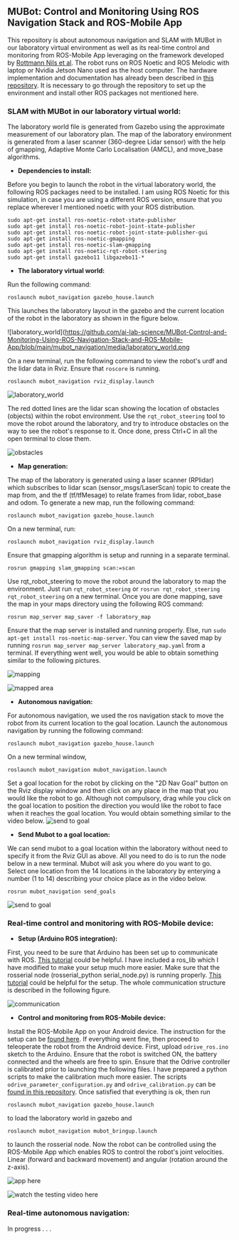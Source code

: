 
## MUBot:  Control and Monitoring Using ROS Navigation Stack and ROS-Mobile App
This repository is about autonomous navigation and SLAM with MUBot in our laboratory virtual environment as well as its real-time control and monitoring from ROS-Mobile App leveraging on the framework developed by [Rottmann Nils et al](https://github.com/ROS-Mobile/ROS-Mobile-Android). 
The robot runs on ROS Noetic  and ROS Melodic with laptop or Nvidia Jetson Nano used as the host computer. The hardware implementation and documentation has already been described in [this repository](https://github.com/ai-lab-science/MUBot-The-design-documentation-Remote-Control-and-ROS-Simulation). It is necessary to go through the repository to set up the environment and install other ROS packages not mentioned here.

### SLAM with MUBot in our laboratory virtual world:

The laboratory world file is generated from Gazebo using the approximate measurement of our laboratory plan. The map of the laboratory environment is generated from a laser scanner (360-degree Lidar sensor) with the help of gmapping, Adaptive Monte Carlo Localisation (AMCL), and move_base algorithms.

- **Dependencies to install:**

Before you begin to launch the robot in the virtual laboratory world, the following ROS packages need to be installed. I am using ROS Noetic for this simulation, in case you are using a different ROS version, ensure that you replace wherever I mentioned noetic with your ROS distribution.
```
sudo apt-get install ros-noetic-robot-state-publisher
sudo apt-get install ros-noetic-robot-joint-state-publisher
sudo apt-get install ros-noetic-robot-joint-state-publisher-gui
sudo apt-get install ros-noetic-gmapping
sudo apt-get install ros-noetic-slam-gmapping
sudo apt-get install ros-noetic-rqt-robot-steering
sudo apt-get install gazebo11 libgazebo11-*
```
- **The laboratory virtual world:**

Run the following command:
```
roslaunch mubot_navigation gazebo_house.launch
```
This launches the laboratory layout in the gazebo and the current location of the robot in the laboratory as shown in the figure below. 

![laboratory_world](https://github.com/ai-lab-science/MUBot-Control-and-Monitoring-Using-ROS-Navigation-Stack-and-ROS-Mobile-App/blob/main/mubot_navigation/media/laboratory_world.png

On a new terminal, run the following command to view the robot's urdf and the lidar data in Rviz. Ensure that `roscore` is running.
```
roslaunch mubot_navigation rviz_display.launch
```
![laboratory_world](https://github.com/ai-lab-science/MUBot-Control-and-Monitoring-Using-ROS-Navigation-Stack-and-ROS-Mobile-App/blob/main/mubot_navigation/media/rviz_view.png)

The red dotted lines are the lidar scan showing the location of obstacles (objects) within the robot environment. Use the `rqt_robot_steering` tool to move the robot around the laboratory, and try to introduce obstacles on the way to see the robot's response to it. Once done, press Ctrl+C in all the open terminal to close them.

![obstacles](https://github.com/ai-lab-science/MUBot-Control-and-Monitoring-Using-ROS-Navigation-Stack-and-ROS-Mobile-App/blob/main/mubot_navigation/media/obst_intr.gif)

- **Map generation:**

The map of the laboratory is generated using a laser scanner (RPlidar) which subscribes to lidar scan (sensor_msgs/LaserScan) topic to create the map from, and the tf (tf/tfMesage) to relate frames from lidar, robot_base and odom. To generate a new map, run the following command:

```
roslaunch mubot_navigation gazebo_house.launch
```
On a new terminal, run:
```
roslaunch mubot_navigation rviz_display.launch
```
Ensure that gmapping algorithm is setup and running in a separate terminal. 
```
rosrun gmapping slam_gmapping scan:=scan
```
Use rqt_robot_steering to move the robot around the laboratory to map the environment. Just run `rqt_robot_steering` or `rosrun rqt_robot_steering rqt_robot_steering` on a new terminal.
Once you are done mapping, save the map in your maps directory using the following ROS command:
```
rosrun map_server map_saver -f laboratory_map
```
Ensure that the map server is installed and running properly. Else, run `sudo apt-get install ros-noetic-map-server`. You can view the saved map by running `rosrun map_server map_server laboratory_map.yaml` from a terminal.
If everything went well, you would be able to obtain something similar to the following pictures.

![mapping](https://github.com/ai-lab-science/MUBot-Control-and-Monitoring-Using-ROS-Navigation-Stack-and-ROS-Mobile-App/blob/main/mubot_navigation/media/lab_map.png)

![mapped area](https://github.com/ai-lab-science/MUBot-Control-and-Monitoring-Using-ROS-Navigation-Stack-and-ROS-Mobile-App/blob/main/mubot_navigation/media/mapped_lab.png)

- **Autonomous navigation:**

For autonomous navigation, we used the ros navigation stack to move the robot from its current location to the goal location. Launch the autonomous navigation by running the following command:
```
roslaunch mubot_navigation gazebo_house.launch
```
On a new terminal window, 
```
roslaunch mubot_navigation mubot_navigation.launch
```
Set a goal location for the robot by clicking on the "2D Nav Goal" button on the Rviz display window and then click on any place in the map that you would like the robot to go. Although not compulsory, drag while you click on the goal location to position the direction you would like the robot to face when it reaches the goal location. You would obtain something similar to the video below.
![send to goal](https://github.com/ai-lab-science/MUBot-Control-and-Monitoring-Using-ROS-Navigation-Stack-and-ROS-Mobile-App/blob/main/mubot_navigation/media/auto-nav.gif)

- **Send Mubot to a goal location:**

We can send mubot to a goal location within the laboratory without need to specify it from the Rviz GUI as above. All you need to do is to run the node below in a new terminal. Mubot will ask you where do you want to go. Select one location from the 14 locations in the laboratory by enterying a number (1 to 14) describing your choice place as in the video below.

```
rosrun mubot_navigation send_goals
```
![send to goal](https://github.com/ai-lab-science/MUBot-Control-and-Monitoring-Using-ROS-Navigation-Stack-and-ROS-Mobile-App/blob/main/mubot_navigation/media/send_to_goal.gif)


### Real-time control and monitoring with ROS-Mobile device:

- **Setup (Arduino ROS integration):**

First, you need to be sure that Arduino has been set up to communicate with ROS. [This tutorial](http://wiki.ros.org/rosserial_arduino/Tutorials/Arduino%20IDE%20Setup) could be helpful. I have included a ros_lib which I have modified to make your setup much more easier. Make sure that the rosserial node (rosserial_python serial_node.py) is running properly. [This tutorial](http://wiki.ros.org/rosserial_python#serial_node.py) could be helpful for the setup.
The whole communication structure is described in the following figure.

![communication](https://github.com/ai-lab-science/MUBot-Control-and-Monitoring-Using-ROS-Navigation-Stack-and-ROS-Mobile-App/blob/main/mubot_navigation/media/communication.jpg)

- **Control and monitoring from ROS-Mobile device:**

Install the ROS-Mobile App on your Android device. The instruction for the setup can be [found here](https://github.com/ROS-Mobile/ROS-Mobile-Android). If everything went fine, then proceed to teleoperate the robot from the Android device. First, upload `odrive_ros.ino` sketch to the Arduino. Ensure that the robot is switched ON, the battery connected and the wheels are free to spin. Ensure that the Odrive controller is calibrated prior to launching the following files. I have prepared a python scripts to make the calibration much more easier. The scripts `odrive_parameter_configuration.py` and `odrive_calibration.py` can be [found in this repository](https://github.com/ai-lab-science/MUBot-The-design-documentation-Remote-Control-and-ROS-Simulation#Motors-configuration-and-calibration).
Once satisfied that everything is ok, then run
```
roslaunch mubot_navigation gazebo_house.launch
```
to load the laboratory world in gazebo and 
```
roslaunch mubot_navigation mubot_bringup.launch
```
to launch the rosserial node. 
Now the robot can be controlled using the ROS-Mobile App which enables ROS to control the robot's joint velocities. Linear (forward and backward movement) and angular (rotation around the z-axis).

![app here](https://github.com/ai-lab-science/MUBot-Control-and-Monitoring-Using-ROS-Navigation-Stack-and-ROS-Mobile-App/blob/main/mubot_navigation/media/ros_mobile_app.png)

![watch the testing video here](https://github.com/ai-lab-science/MUBot-Control-and-Monitoring-Using-ROS-Navigation-Stack-and-ROS-Mobile-App/blob/main/mubot_navigation/media/ros-mobile-control.gif)

### Real-time autonomous navigation:
In progress . . .
